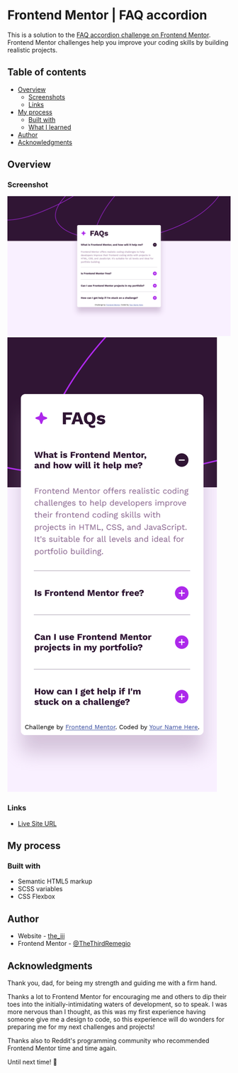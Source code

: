 # Frontend Mentor | FAQ accordion

This is a solution to the [FAQ accordion challenge on Frontend Mentor](https://www.frontendmentor.io/challenges/faq-accordion-wyfFdeBwBz). Frontend Mentor challenges help you improve your coding skills by building realistic projects. 

## Table of contents

- [Overview](#overview)
  - [Screenshots](#screenshot)
  - [Links](#links)
- [My process](#my-process)
  - [Built with](#built-with)
  - [What I learned](#what-i-learned)
- [Author](#author)
- [Acknowledgments](#acknowledgments)

## Overview

### Screenshot

![](./screenshot-desktop.png)
![](./screenshot-mobile.png)

### Links

- [Live Site URL](https://thethirdremegio.github.io/Frontend-Mentor-QR-Code-Component/)

## My process

### Built with

- Semantic HTML5 markup
- SCSS variables
- CSS Flexbox

## Author

- Website - [the_iii](https://thethirdremegio.github.io/Frontend-Mentor-QR-Code-Component/)
- Frontend Mentor - [@TheThirdRemegio](https://www.frontendmentor.io/profile/TheThirdRemegio)

## Acknowledgments

Thank you, dad, for being my strength and guiding me with a firm hand.

Thanks a lot to Frontend Mentor for encouraging me and others to dip their toes into the initially-intimidating waters of development, so to speak. I was more nervous than I thought, as this was my first experience having someone give me a design to code, so this experience will do wonders for preparing me for my next challenges and projects!

Thanks also to Reddit's programming community who recommended Frontend Mentor time and time again.

Until next time! 👋
